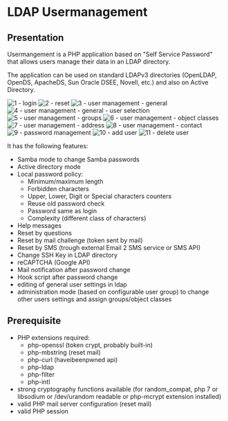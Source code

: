 # LDAP Usermanagement

## Presentation

Usermangement is a PHP application based on "Self Service Password" that allows users manage their data in an LDAP directory.

The application can be used on standard LDAPv3 directories (OpenLDAP, OpenDS, ApacheDS, Sun Oracle DSEE, Novell, etc.) and also on Active Directory.

![1 - login](https://user-images.githubusercontent.com/10157917/81551946-f0034880-9382-11ea-9865-00d217ea7bab.jpg)
![2 - reset](https://user-images.githubusercontent.com/10157917/81551952-f2fe3900-9382-11ea-8788-ec3259c513e4.jpg)
![3 - user management - general](https://user-images.githubusercontent.com/10157917/81551959-f5f92980-9382-11ea-95a4-c7d72d86c910.jpg)
![4 - user management - general - user selection](https://user-images.githubusercontent.com/10157917/81551966-f8f41a00-9382-11ea-9500-a2f101cd5593.jpg)
![5 - user management - groups](https://user-images.githubusercontent.com/10157917/81551979-fb567400-9382-11ea-8be9-f55c7898f996.jpg)
![6 - user management - object classes](https://user-images.githubusercontent.com/10157917/81551985-fdb8ce00-9382-11ea-8c77-4dfa6d2653d9.jpg)
![7 - user management - address](https://user-images.githubusercontent.com/10157917/81551991-00b3be80-9383-11ea-88fc-eda01a998e97.jpg)
![8 - user management - contact](https://user-images.githubusercontent.com/10157917/81551999-03aeaf00-9383-11ea-8641-0af2eaf80d54.jpg)
![9 - password management](https://user-images.githubusercontent.com/10157917/81552011-06110900-9383-11ea-92f0-8b9c711350a1.jpg)
![10 - add user](https://user-images.githubusercontent.com/10157917/81552018-090bf980-9383-11ea-8516-bea4a1796680.jpg)
![11 - delete user](https://user-images.githubusercontent.com/10157917/81552028-0d381700-9383-11ea-806f-de85ef9de5e5.jpg)


It has the following features:
* Samba mode to change Samba passwords
* Active directory mode
* Local password policy:
  * Minimum/maximum length
  * Forbidden characters
  * Upper, Lower, Digit or Special characters counters
  * Reuse old password check
  * Password same as login
  * Complexity (different class of characters)
* Help messages
* Reset by questions
* Reset by mail challenge (token sent by mail)
* Reset by SMS (trough external Email 2 SMS service or SMS API)
* Change SSH Key in LDAP directory
* reCAPTCHA (Google API)
* Mail notification after password change
* Hook script after password change
* editing of general user settings in ldap
* administration mode (based on configurable user group) to change other users settings and assign groups/object classes

## Prerequisite
* PHP extensions required:
  * php-openssl (token crypt, probably built-in)
  * php-mbstring (reset mail)
  * php-curl (haveibeenpwned api)
  * php-ldap
  * php-filter
  * php-intl
* strong cryptography functions available (for random_compat, php 7 or libsodium or /dev/urandom readable or php-mcrypt extension installed)
* valid PHP mail server configuration (reset mail)
* valid PHP session
